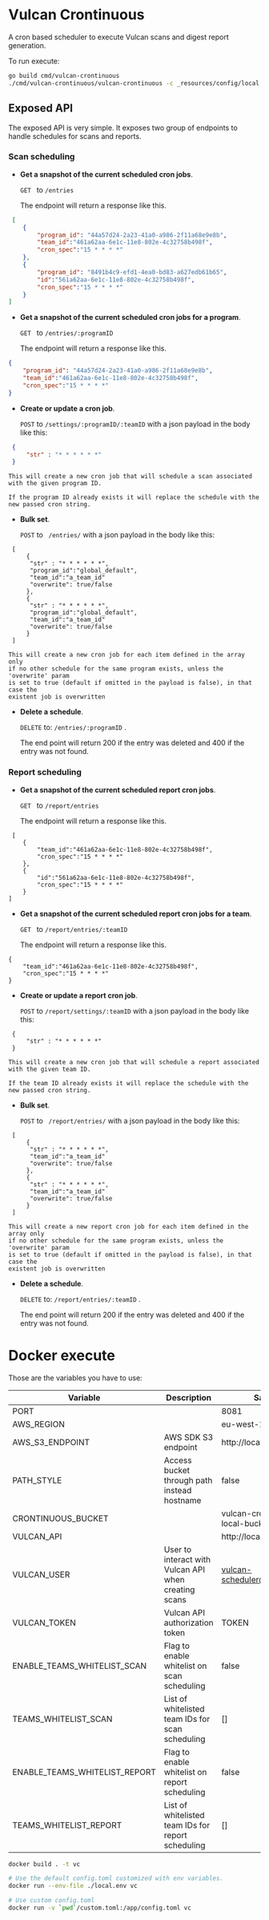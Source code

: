 # Vulcan Crontinuous

A cron based scheduler to execute Vulcan scans and digest report generation.

To run execute:

```sh
go build cmd/vulcan-crontinuous
./cmd/vulcan-crontinuous/vulcan-crontinuous -c _resources/config/local.toml
```

## Exposed API

The exposed API is very simple.
It exposes two group of endpoints to handle schedules for scans and reports.

### Scan scheduling

* **Get a snapshot of the current scheduled cron jobs**.

    ```GET ``` to ``` /entries ```

    The endpoint will return a response like this.

```json
 [
    {
        "program_id": "44a57d24-2a23-41a0-a986-2f11a68e9e8b",
        "team_id":"461a62aa-6e1c-11e8-802e-4c32758b498f",
        "cron_spec":"15 * * * *"
    },
    {
        "program_id": "8491b4c9-efd1-4ea0-bd83-a627edb61b65",
        "id":"561a62aa-6e1c-11e8-802e-4c32758b498f",
        "cron_spec":"15 * * * *"
    }
]
```

* **Get a snapshot of the current scheduled cron jobs for a program**.

    ```GET ``` to ``` /entries/:programID ```

    The endpoint will return a response like this.

```json
{
    "program_id": "44a57d24-2a23-41a0-a986-2f11a68e9e8b",
    "team_id":"461a62aa-6e1c-11e8-802e-4c32758b498f",
    "cron_spec":"15 * * * *"
}
```

* **Create or update a cron job**.

    ```POST``` to ``` /settings/:programID/:teamID ``` with a json payload in the body like this:

```json
 {
     "str" : "* * * * * *"
 }
```
    This will create a new cron job that will schedule a scan associated with the given program ID.

    If the program ID already exists it will replace the schedule with the new passed cron string.

* **Bulk set**.

  ```POST``` to ``` /entries/``` with a json payload in the body like this:

```
 [
     {
      "str" : "* * * * * *",
      "program_id":"global_default",
      "team_id":"a_team_id"
      "overwrite": true/false
     },
     {
      "str" : "* * * * * *",
      "program_id":"global_default",
      "team_id":"a_team_id"
      "overwrite": true/false
     }
 ]
```
    This will create a new cron job for each item defined in the array only
    if no other schedule for the same program exists, unless the 'overwrite' param
    is set to true (default if omitted in the payload is false), in that case the
    existent job is overwritten

* **Delete a schedule**.

    ```DELETE``` to: ``` /entries/:programID ``` .

    The end point will return 200 if the entry was deleted and 400 if the entry was not found.

### Report scheduling

* **Get a snapshot of the current scheduled report cron jobs**.

    ```GET ``` to ``` /report/entries ```

    The endpoint will return a response like this.
```
 [
    {
        "team_id":"461a62aa-6e1c-11e8-802e-4c32758b498f",
        "cron_spec":"15 * * * *"
    },
    {
        "id":"561a62aa-6e1c-11e8-802e-4c32758b498f",
        "cron_spec":"15 * * * *"
    }
]
```

* **Get a snapshot of the current scheduled report cron jobs for a team**.

    ```GET ``` to ``` /report/entries/:teamID ```

    The endpoint will return a response like this.
```
{
    "team_id":"461a62aa-6e1c-11e8-802e-4c32758b498f",
    "cron_spec":"15 * * * *"
}
```

* **Create or update a report cron job**.

    ```POST``` to ``` /report/settings/:teamID ``` with a json payload in the body like this:

```
 {
     "str" : "* * * * * *"
 }
```
    This will create a new cron job that will schedule a report associated with the given team ID.

    If the team ID already exists it will replace the schedule with the new passed cron string.

* **Bulk set**.

  ```POST``` to ``` /report/entries/``` with a json payload in the body like this:

```
 [
     {
      "str" : "* * * * * *",
      "team_id":"a_team_id"
      "overwrite": true/false
     },
     {
      "str" : "* * * * * *",
      "team_id":"a_team_id"
      "overwrite": true/false
     }
 ]
```
    This will create a new report cron job for each item defined in the array only
    if no other schedule for the same program exists, unless the 'overwrite' param
    is set to true (default if omitted in the payload is false), in that case the
    existent job is overwritten

* **Delete a schedule**.

    ```DELETE``` to: ``` /report/entries/:teamID ``` .

    The end point will return 200 if the entry was deleted and 400 if the entry was not found.

# Docker execute

Those are the variables you have to use:

|Variable|Description|Sample|
|---|---|---|
|PORT||8081|
|AWS_REGION||eu-west-1|
|AWS_S3_ENDPOINT|AWS SDK S3 endpoint|http://localhost:9000|
|PATH_STYLE|Access bucket through path instead hostname |false|
|CRONTINUOUS_BUCKET||vulcan-crontinuous-local-bucket|
|VULCAN_API||http://localhost:8080/api|
|VULCAN_USER|User to interact with Vulcan API when creating scans|vulcan-scheduler@vulcan.com|
|VULCAN_TOKEN|Vulcan API authorization token|TOKEN|
|ENABLE_TEAMS_WHITELIST_SCAN|Flag to enable whitelist on scan scheduling|false|
|TEAMS_WHITELIST_SCAN|List of whitelisted team IDs for scan scheduling|[]|
|ENABLE_TEAMS_WHITELIST_REPORT|Flag to enable whitelist on report scheduling|false|
|TEAMS_WHITELIST_REPORT|List of whitelisted team IDs for report scheduling|[]|

```bash
docker build . -t vc

# Use the default config.toml customized with env variables.
docker run --env-file ./local.env vc

# Use custom config.toml
docker run -v `pwd`/custom.toml:/app/config.toml vc
```
